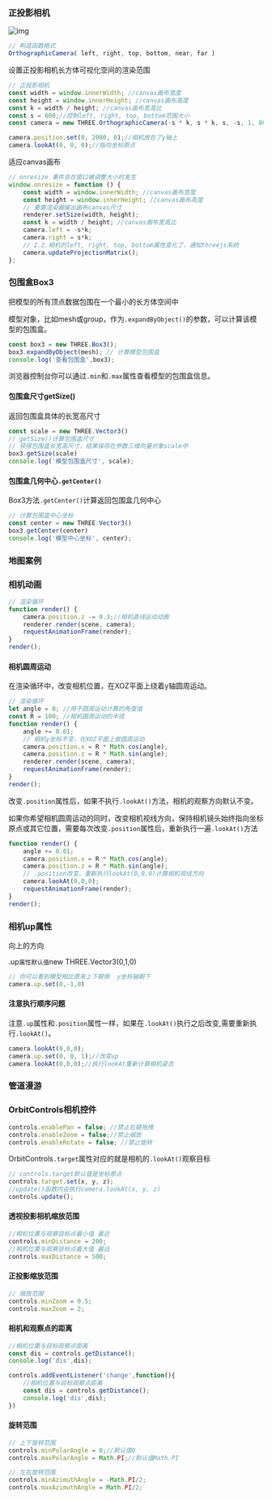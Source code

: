 ### 正投影相机

![img](http://www.webgl3d.cn/imgthreejs/%E6%AD%A3%E6%8A%95%E5%BD%B1%E5%8F%AF%E8%A7%86%E7%A9%BA%E9%97%B4.png)

```js
// 构造函数格式
OrthographicCamera( left, right, top, bottom, near, far )
```

设置正投影相机长方体可视化空间的渲染范围

```javascript
// 正投影相机
const width = window.innerWidth; //canvas画布宽度
const height = window.innerHeight; //canvas画布高度
const k = width / height; //canvas画布宽高比
const s = 600;//控制left, right, top, bottom范围大小
const camera = new THREE.OrthographicCamera(-s * k, s * k, s, -s, 1, 8000);

camera.position.set(0, 2000, 0);//相机放在了y轴上
camera.lookAt(0, 0, 0);//指向坐标原点
```

适应canvas画布

```js
// onresize 事件会在窗口被调整大小时发生
window.onresize = function () {
    const width = window.innerWidth; //canvas画布宽度
    const height = window.innerHeight; //canvas画布高度
    // 重置渲染器输出画布canvas尺寸
    renderer.setSize(width, height);
    const k = width / height; //canvas画布宽高比
    camera.left = -s*k;
    camera.right = s*k;
    // 2.2.相机的left, right, top, bottom属性变化了，通知threejs系统
    camera.updateProjectionMatrix();
};
```

### 包围盒Box3

把模型的所有顶点数据包围在一个最小的长方体空间中

模型对象，比如mesh或group，作为`.expandByObject()`的参数，可以计算该模型的包围盒。

```javascript
const box3 = new THREE.Box3();
box3.expandByObject(mesh); // 计算模型包围盒
console.log('查看包围盒',box3);
```

浏览器控制台你可以通过`.min`和`.max`属性查看模型的包围盒信息。

#### 包围盒尺寸getSize()

返回包围盒具体的长宽高尺寸

```javascript
const scale = new THREE.Vector3()
// getSize()计算包围盒尺寸
// 获得包围盒长宽高尺寸，结果保存在参数三维向量对象scale中
box3.getSize(scale)
console.log('模型包围盒尺寸', scale);
```

#### 包围盒几何中心`.getCenter()`

Box3方法`.getCenter()`计算返回包围盒几何中心

```javascript
// 计算包围盒中心坐标
const center = new THREE.Vector3()
box3.getCenter(center)
console.log('模型中心坐标', center);
```

### 地图案例

### 相机动画

```javascript
// 渲染循环
function render() {
    camera.position.z -= 0.3;//相机直线运动动画
    renderer.render(scene, camera);
    requestAnimationFrame(render);
}
render();
```

#### 相机圆周运动

在渲染循环中，改变相机位置，在XOZ平面上绕着y轴圆周运动。

```javascript
// 渲染循环
let angle = 0; //用于圆周运动计算的角度值
const R = 100; //相机圆周运动的半径
function render() {
    angle += 0.01;
    // 相机y坐标不变，在XOZ平面上做圆周运动
    camera.position.x = R * Math.cos(angle);
    camera.position.z = R * Math.sin(angle);
    renderer.render(scene, camera);
    requestAnimationFrame(render);
}
render();
```

改变`.position`属性后，如果不执行`.lookAt()`方法，相机的观察方向默认不变。

如果你希望相机圆周运动的同时，改变相机视线方向，保持相机镜头始终指向坐标原点或其它位置，需要每次改变`.position`属性后，重新执行一遍`.lookAt()`方法

```javascript
function render() {
    angle += 0.01;
    camera.position.x = R * Math.cos(angle);
    camera.position.z = R * Math.sin(angle);
    // .position改变，重新执行lookAt(0,0,0)计算相机视线方向
    camera.lookAt(0,0,0);
    requestAnimationFrame(render);
}
render();
```

### 相机up属性

向上的方向

.up`属性默认值`new THREE.Vector3(0,1,0)

```javascript
// 你可以看到模型相比原来上下颠倒  y坐标轴朝下
camera.up.set(0,-1,0)
```

####  注意执行顺序问题

注意`.up`属性和`.position`属性一样，如果在`.lookAt()`执行之后改变,需要重新执行`.lookAt()`。

```javascript
camera.lookAt(0,0,0);
camera.up.set(0, 0, 1);//改变up
camera.lookAt(0,0,0);//执行lookAt重新计算相机姿态
```

### 管道漫游

### OrbitControls相机控件

```js
controls.enablePan = false; //禁止右键拖拽
controls.enableZoom = false;//禁止缩放
controls.enableRotate = false; //禁止旋转
```

OrbitControls`.target`属性对应的就是相机的`.lookAt()`观察目标

```javascript
// controls.target默认值是坐标原点
controls.target.set(x, y, z);
//update()函数内会执行camera.lookAt(x, y, z)
controls.update(); 
```

#### 透视投影相机缩放范围

```js
//相机位置与观察目标点最小值 最近
controls.minDistance = 200;
//相机位置与观察目标点最大值 最远
controls.maxDistance = 500;
```

####  正投影缩放范围

```js
// 缩放范围
controls.minZoom = 0.5;
controls.maxZoom = 2;
```

#### 相机和观察点的距离

```js
//相机位置与目标观察点距离
const dis = controls.getDistance();
console.log('dis',dis);
```

```javascript
controls.addEventListener('change',function(){
    //相机位置与目标观察点距离
    const dis = controls.getDistance();
    console.log('dis',dis);
})
```

#### 旋转范围

```js
// 上下旋转范围
controls.minPolarAngle = 0;//默认值0
controls.maxPolarAngle = Math.PI;//默认值Math.PI

// 左右旋转范围
controls.minAzimuthAngle = -Math.PI/2;
controls.maxAzimuthAngle = Math.PI/2;
```

